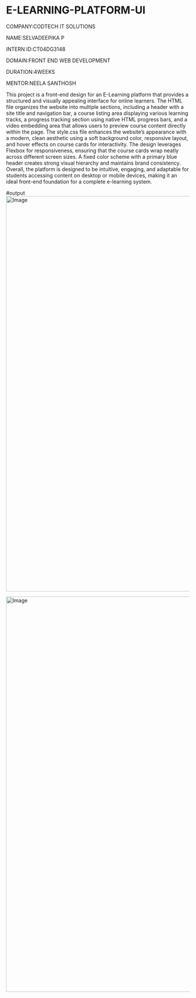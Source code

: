 # E-LEARNING-PLATFORM-UI
COMPANY:CODTECH IT SOLUTIONS

NAME:SELVADEEPIKA P

INTERN ID:CT04DG3148

DOMAIN:FRONT END WEB DEVELOPMENT

DURATION:4WEEKS

MENTOR:NEELA SANTHOSH



This project is a front-end design for an E-Learning platform that provides a structured and visually appealing interface for online learners. The HTML file organizes the website into multiple sections, including a header with a site title and navigation bar, a course listing area displaying various learning tracks, a progress tracking section using native HTML progress bars, and a video embedding area that allows users to preview course content directly within the page. The style.css file enhances the website’s appearance with a modern, clean aesthetic using a soft background color, responsive layout, and hover effects on course cards for interactivity. The design leverages Flexbox for responsiveness, ensuring that the course cards wrap neatly across different screen sizes. A fixed color scheme with a primary blue header creates strong visual hierarchy and maintains brand consistency. Overall, the platform is designed to be intuitive, engaging, and adaptable for students accessing content on desktop or mobile devices, making it an ideal front-end foundation for a complete e-learning system.



#output
<img width="1920" height="1080" alt="Image" src="https://github.com/user-attachments/assets/89868cfe-bdd5-48a0-a5a5-ad9cd4ac7a2f" />

<img width="1920" height="1080" alt="Image" src="https://github.com/user-attachments/assets/0e3718db-eb15-4923-a64d-466d6afa060a" />































